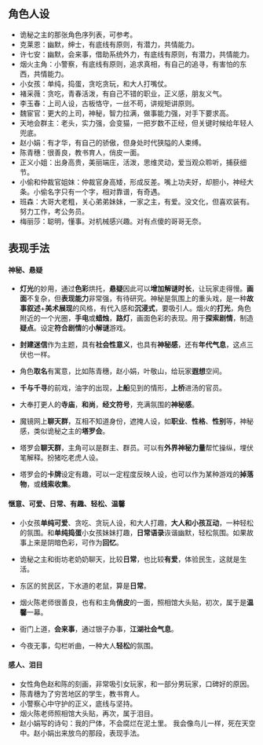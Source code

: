 ## 角色人设

- 诡秘之主的那张角色序列表，可参考。
- 克莱恩：幽默，绅士，有底线有原则，有潜力，共情能力。
- 许七安：幽默，会来事，借助系统外力，有底线有原则，有潜力，共情能力。
- 烟火主角：小警察，有底线有原则，追求真相，有自己的追寻，有害怕的东西，共情能力。
- 小女孩：单纯，捣蛋，贪吃贪玩，和大人打嘴仗。
- 褚采薇：贪吃，青春活泼，有自己不错的职业，正义感，朋友义气。
- 李玉春：上司人设，古板恪守，一丝不苟，讲规矩讲原则。
- 魏宦官：更大的上司，神秘，智力拉满，做事能力强，对手下要求高。
- 天地会群主：老头，实力强，会变猫，一把岁数不正经，但关键时候给年轻人兜底。
- 赵小娟：有才华，有自己的骄傲，但身处时代狭隘的人束缚。
- 陈青穗：很善良，教书育人，俏皮一面。
- 正义小姐：出身高贵，美丽端庄，活泼，思维灵动，爱当观众聆听，捕获细节。
- 小偷和仲裁官姐妹：仲裁官身高矮，形成反差。嘴上功夫好，却胆小，神经大条。小偷名字只有一个字，相对靠谱，有奇遇。
- 班森：大哥大老粗，关心弟弟妹妹，一家之主，有爱。没文化，但喜欢装有。努力工作，考公务员。
- 梅丽莎：聪明，懂事。对机械感兴趣。对有点傻的哥哥无奈。

## 表现手法

#### 神秘、悬疑

- **灯光**的妙用，通过**色彩**烘托，**悬疑**因此可以**增加解谜时长**，让玩家走得慢。**画面**不复杂，但**表现能力**非常强，有待研究。神秘是氛围上的重头戏，是一种**故事叙述**+**美术展现**的风格，有代入感和**沉浸式**，要吸引人。烟火的**打光**，角色附近的一个光圈，**手电**或**蜡烛**，**路灯**，画面色彩的表现。用于**探索剧情**，制造**疑点**。设定**符合剧情**的**小解谜**游戏。
- **封建迷信**作为主题，具有**社会性意义**，也具有**神秘感**，还有**年代气息**，这点三伏也一样。
- 角色**取名**有寓意，比如陈青穗，赵小娟，叶敬山，给玩家**遐想**空间。
- **千与千寻**的前戏，油字的出现，**上船**见到的情形，**上桥**进汤的官员。

- 大奉打更人的**寺庙**，**和尚**，**经文符号**，充满氛围的**神秘感**。
- 魔镜网上**聊天群**，互相不知道身份，遮掩人设，如**职业**、**性格**、**性别**等，神秘感，类似诡秘之主的**塔罗会**。
- 塔罗会**聊天群**，主角可以是群主、群员。可以有**外界神秘力量**帮忙操纵，埋伏笔解释。扮猪吃老虎人设。
- 塔罗会的**卡牌**设定有趣，可以一定程度反映人设，也可以作为某种游戏的**掉落物**，或**线索收集**。

#### 惬意、可爱、日常、有趣、轻松、温馨

- 小女孩**单纯可爱**、贪吃、贪玩人设，和大人打趣，**大人和小孩互动**，一种轻松的氛围。和**单纯捣蛋**小女孩妹妹打趣，**日常语录**诙谐幽默，轻松氛围。如果故事上来是阴暗色彩，可作为**回忆**。
- 诡秘之主和街坊老奶奶聊天，比较**日常**，也比较**有爱**，体验民生，这就是生活。
- 东区的贫民区，下水道的老鼠，算是**日常**。

- 烟火陈老师很善良，也有和主角**俏皮**的一面，照相馆大头贴，初次，属于是**温馨**一幕。
- 衙门上道，**会来事**，通过银子办事，**江湖社会气息**。
- 今夜无事，勾栏听曲，一种大人**轻松**的氛围。

#### 感人、泪目

- 女性角色赵和陈的刻画，非常吸引女玩家，和一部分男玩家，口碑好的原因。
- 陈青穗为了穷苦地区的学生，教书育人。
- 小警察心中守护的正义，底线与坚持。
- 烟火陈老师照相馆大头贴，再次，属于泪目。
- 赵小娟写的诗句：我的尸体，不会腐烂在泥土里。 我会像鸟儿一样，死在天空中。赵小娟出来放鸟的那段，表现手法。

